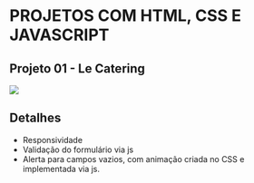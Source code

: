 # PROJETOS COM HTML, CSS E JAVASCRIPT
## Projeto 01 - Le Catering
<img src="https://drive.google.com/uc?export=view&id=1CFT3sc0COXqcgJTYEim9SVEgKh3kniuQ">

## Detalhes
- Responsividade
- Validação do formulário via js
- Alerta para campos vazios, com animação criada no CSS e implementada via js.
